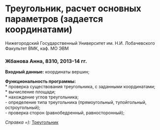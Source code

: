 ﻿# Треугольник, расчет основных параметров (задается координатами)   
 
Нижегородский Государственный Университет им. Н.И. Лобачевского    
Факультет ВМК, каф. МО ЭВМ  

### Жбанова Анна, 8310, 2013-14 гг. 

**Входный данные:**
	координаты вершин;   

**Функциональность программы:**   
	* проверка существования треугольника, с заданными координатами;  
	* вычисление площади;  
	* нахождение углов треугольника;   
	- определение типа треугольника (прямоугольный, тупойгольный, остроугольный);  
	- проверка сторон (равнобедренный, равносторонный);  

*Справка =):* [Треугольник](http://ru.wikipedia.org/wiki/%D2%F0%E5%F3%E3%EE%EB%FC%ED%E8%EA) 

